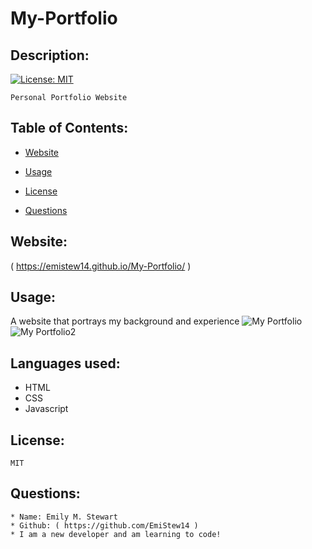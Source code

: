# My-Portfolio
  ## Description:

  [![License: MIT](https://img.shields.io/badge/License-MIT-yellow.svg)](https://opensource.org/licenses/MIT)
  
    Personal Portfolio Website

  ## Table of Contents:
  
  * [Website](#Website)
    
  
  * [Usage](#Usage)
    
  
  * [License](#License)
  
  * [Questions](#Questions)
    
  

  ## Website:
 ( https://emistew14.github.io/My-Portfolio/ )

  ## Usage:
  A website that portrays my background and experience
  ![My Portfolio](https://user-images.githubusercontent.com/77601180/111925157-e77ca380-8a64-11eb-8fce-9a252d8b79a1.png)
![My Portfolio2](https://user-images.githubusercontent.com/77601180/111925194-0d09ad00-8a65-11eb-9bdb-44fc87894053.png)
  
  ## Languages used:
 * HTML
 * CSS
 * Javascript

  ## License:
    MIT
  ## Questions: 
    * Name: Emily M. Stewart
    * Github: ( https://github.com/EmiStew14 )
    * I am a new developer and am learning to code!